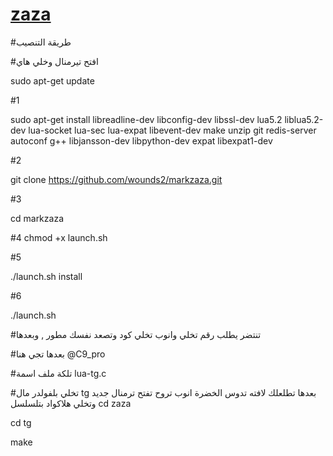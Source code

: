 # [zaza](https://telegram.me/wounds1)

#طريقة التنصيب

#افتح تيرمنال وخلي هاي

sudo apt-get update

#1

sudo apt-get install libreadline-dev libconfig-dev libssl-dev lua5.2 liblua5.2-dev lua-socket lua-sec lua-expat libevent-dev make unzip git redis-server autoconf g++ libjansson-dev libpython-dev expat libexpat1-dev

#2

git clone https://github.com/wounds2/markzaza.git

#3 

cd markzaza

#4
chmod +x launch.sh

#5

./launch.sh install

#6

./launch.sh 


#تنتضر يطلب رقم  تخلي وانوب تخلي كود وتصعد نفسك مطور , وبعدها

#بعدها تجي هنا @C9_pro

#تلكة ملف اسمة lua-tg.c

#تخلي بلفولدر مال tg
بعدها تطلعلك لافته تدوس الخضرة انوب تروح تفتح ترمنال جديد وتخلي هلاكواد بتلسلسل
cd zaza

cd tg

make

